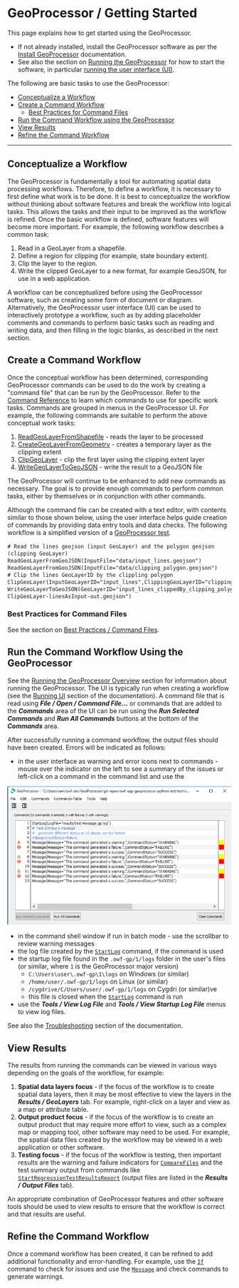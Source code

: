 # GeoProcessor / Getting Started #

This page explains how to get started using the GeoProcessor.

* If not already installed, install the GeoProcessor software as per the [Install GeoProcessor](../appendix-install/install.md) documentation.
* See also the section on [Running the GeoProcessor](../running/overview.md) for how to start the software,
in particular [running the user interface (UI)](../running/ui.md).

The following are basic tasks to use the GeoProcessor:

* [Conceptualize a Workflow](#conceptualize-a-workflow)
* [Create a Command Workflow](#create-a-command-workflow)
    + [Best Practices for Command Files](#best-practices-for-command-files)
* [Run the Command Workflow using the GeoProcessor](#run-the-command-workflow-using-the-geoprocessor)
* [View Results](#view-results)
* [Refine the Command Workflow](#refine-the-command-workflow)

---------------

## Conceptualize a Workflow ##

The GeoProcessor is fundamentally a tool for automating spatial data processing workflows.
Therefore, to define a workflow, it is necessary to first define what work is to be done.
It is best to conceptualize the workflow without thinking about software features
and break the workflow into logical tasks.
This allows the tasks and their input to be improved as the workflow is refined.
Once the basic workflow is defined, software features will become more important.
For example, the following workflow describes a common task:

1. Read in a GeoLayer from a shapefile.
2. Define a region for clipping (for example, state boundary extent).
3. Clip the layer to the region.
4. Write the clipped GeoLayer to a new format, for example GeoJSON, for use in a web application.

A workflow can be conceptualized before using the GeoProcessor software, such as creating some form of document or diagram.
Alternatively, the GeoProcessor user interface (UI) can be used to interactively prototype a workflow,
such as by adding placeholder comments and commands to perform basic tasks such as reading and writing data,
and then filling in the logic blanks, as described in the next section.

## Create a Command Workflow ##

Once the conceptual workflow has been determined, corresponding GeoProcessor
commands can be used to do the work by creating a "command file" that can be run by the GeoProcessor.
Refer to the [Command Reference](../command-ref/overview.md) to learn which commands to use for specific work tasks.
Commands are grouped in menus in the GeoProcessor UI.
For example, the following commands are suitable to perform the above conceptual work tasks:

1. [ReadGeoLayerFromShapefile](../command-ref/ReadGeoLayerFromShapefile/ReadGeoLayerFromShapefile.md) - reads the layer to be processed
2. [CreateGeoLayerFromGeometry](../command-ref/CreateGeoLayerFromGeometry/CreateGeoLayerFromGeometry.md) - creates a temporary layer as the clipping extent
3. [ClipGeoLayer](../command-ref/ClipGeoLayer/ClipGeoLayer.md) - clip the first layer using the clipping extent layer
4. [WriteGeoLayerToGeoJSON](../command-ref/WriteGeoLayerToGeoJSON/WriteGeoLayerToGeoJSON.md) - write the result to a GeoJSON file

The GeoProcessor will continue to be enhanced to add new commands as necessary.
The goal is to provide enough commands to perform common tasks, either by themselves or in conjunction with other commands.

Although the command file can be created with a text editor, with contents similar to those shown below,
using the user interface helps guide creation of commands by providing data entry tools and data checks.
The following workflow is a simplified version of a
[GeoProcessor test](https://github.com/OpenWaterFoundation/owf-app-geoprocessor-python-test/blob/master/test/commands/ClipGeoLayer/test-ClipGeoLayer-linesAsInput.gp).

```
# Read the lines geojson (input GeoLayer) and the polygon geojson (clipping GeoLayer)
ReadGeoLayerFromGeoJSON(InputFile="data/input_lines.geojson")
ReadGeoLayerFromGeoJSON(InputFile="data/clipping_polygon.geojson")
# Clip the lines GeoLayerID by the clippling polygon 
ClipGeoLayer(InputGeoLayerID="input_lines",ClippingGeoLayerID="clipping_polygon")
WriteGeoLayerToGeoJSON(GeoLayerID="input_lines_clippedBy_clipping_polygon",OutputFile="results/test-ClipGeoLayer-linesAsInput-out.geojson")
```

### Best Practices for Command Files ###

See the section on [Best Practices / Command Files](../best-practices/command-files.md).

## Run the Command Workflow Using the GeoProcessor ##

See the [Running the GeoProcessor Overview](../running/overview.md) section for information about running the GeoProcessor.
The UI is typically run when creating a workflow (see the [Running UI](../running/ui.md) section of the documentation).
A command file that is read using ***File / Open / Command File...*** or commands that are added to the ***Commands***
area of the UI can be run using the ***Run Selected Commands*** and ***Run All Commands*** buttons at the bottom
of the ***Commands*** area.

After successfully running a command workflow, the output files should have been created.
Errors will be indicated as follows:

* in the user interface as warning and error icons next to commands - mouse over the indicator on the left
  to see a summary of the issues or left-click on a command in the command list and use the 

![ui-command-list-errors](images/ui-command-list-errors.png)

* in the command shell window if run in batch mode - use the scrollbar to review warning messages
* the log file created by the [`StartLog`](../command-ref/StartLog/StartLog.md) command, if the command is used
* the startup log file found in the `.owf-gp/1/logs` folder in the user's files (or similar, where `1` is the GeoProcessor major version)
    + `C:\Users\user\.owf-gp\1\logs` on Windows (or similar)
    + `/home/user/.owf-gp/1/logs` on Linux (or similar)
    + `/cygdrive/C/Users/user/.owf-gp/1/logs` on Cygdri (or similar)ve
    + this file is closed when the [`StartLog`](../command-ref/StartLog/StartLog.md) command is run
* use the ***Tools / View Log File*** and ***Tools / View Startup Log File*** menus to view log files.

See also the [Troubleshooting](../troubleshooting/troubleshooting.md) section of the documentation.

## View Results ##

The results from running the commands can be viewed in various ways depending on the goals of the workflow,
for example:

1. **Spatial data layers focus** - if the focus of the workflow is to create spatial data layers,
   then it may be most effective to view the layers in the ***Results / GeoLayers*** tab.
   For example, right-click on a layer and view as a map or attribute table.
2. **Output product focus** - if the focus of the workflow is to create an output product that
   may require more effort to view, such as a complex map or mapping tool, other software may need to be used.
   For example, the spatial data files created by the workflow may be viewed in a web application or other software.
3. **Testing focus** - if the focus of the workflow is testing, then important results are the warning and failure indicators
   for [`CompareFiles`](../command-ref/CompareFiles/CompareFiles.md)
   and the test summary output from commands like
   [`StartRegressionTestResultsReport`](../command-ref/StartRegressionTestResultsReport/StartRegressionTestResultsReport.md)
   (output files are listed in the ***Results / Output Files*** tab).

An appropriate combination of GeoProcessor features and other software tools should be used to view results to
ensure that the workflow is correct and that results are useful.

## Refine the Command Workflow ##

Once a command workflow has been created, it can be refined to add additional functionality and error-handling.
For example, use the [`If`](../command-ref/If/If.md) command to check for issues and use the
[`Message`](../command-ref/Message/Message.md) and check commands to generate warnings.
